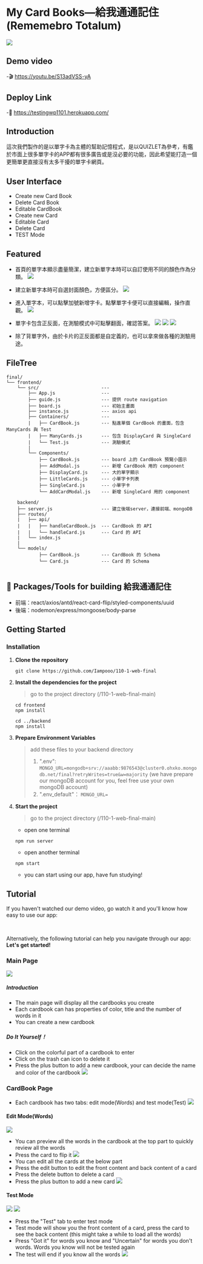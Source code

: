 # My Card Books—給我通通記住 (Rememebro Totalum)
![](https://i.imgur.com/Sm6SLu5.png)
## Demo video
-:clapper: https://youtu.be/S13adVSS-yA
## Deploy Link
-:100: https://testingwp1101.herokuapp.com/
## Introduction
這次我們製作的是以單字卡為主體的幫助記憶程式，是以QUIZLET為參考，有鑑於市面上很多單字卡的APP都有很多廣告或是沒必要的功能，因此希望能打造一個更簡單更直接沒有太多干擾的單字卡網頁。
## User Interface
- Create new Card Book
- Delete Card Book
- Editable CardBook
- Create new Card
- Editable Card
- Delete Card
- TEST Mode

## Featured
- 首頁的單字本顯示盡量簡潔，建立新單字本時可以自訂使用不同的顏色作為分類。
![](https://i.imgur.com/Sm6SLu5.png)
- 建立新單字本時可自選封面顏色，方便區分。
![](https://i.imgur.com/8rqIHgh.png)
- 進入單字本，可以點擊加號新增字卡。點擊單字卡便可以直接編輯，操作直觀。
![](https://i.imgur.com/LFPw41T.png)
- 單字卡包含正反面，在測驗模式中可點擊翻面，確認答案。
![](https://i.imgur.com/Ba9nDrc.png)
![](https://i.imgur.com/a1C9nmD.png)
![](https://i.imgur.com/HJ7oRvq.png)

- 除了背單字外，由於卡片的正反面都是自定義的，也可以拿來做各種的測驗用途。
## FileTree

```
final/
└── frontend/
    └── src/                       --- 
        ├── App.js                 --- 
        ├── guide.js               --- 提供 route navigation
        ├── board.js               --- 初始主畫面
        ├── instance.js            --- axios api
        ├── Containers/            --- 
        |   ├── CardBook.js        --- 點進單個 CardBook 的畫面，包含 ManyCards 與 Test
        |   ├── ManyCards.js       --- 包含 DisplayCard 與 SingleCard
        |   └── Test.js            --- 測驗模式
        |
        └── Components/
            ├── CardBook.js        --- board 上的 CardBook 預覽小圖示
            ├── AddModal.js        --- 新增 CardBook 用的 component
            ├── DisplayCard.js     --- 大的單字顯示
            ├── LittleCards.js     --- 小單字卡列表
            ├── SingleCard.js      --- 小單字卡
            └── AddCardModal.js    --- 新增 SingleCard 用的 component
            
    backend/
    ├── server.js                  --- 建立後端server，連接前端、mongoDB
    ├── routes/                    
    |   ├── api/
    |   |   ├── handleCardBook.js  --- CardBook 的 API
    |   |   └── handleCard.js      --- Card 的 API
    |   └── index.js    
    |
    └── models/                    
            ├── CardBook.js        --- CardBook 的 Schema
            └── Card.js            --- Card 的 Schema
    
```
## 🔨 Packages/Tools for building 給我通通記住
- 前端：react/axios/antd/react-card-flip/styled-components/uuid
- 後端：nodemon/express/mongoose/body-parse

## Getting Started
### Installation
1. **Clone the repository**
    ```shell=
    git clone https://github.com/Iampooo/110-1-web-final
    ```
2. **Install the dependencies for the project**
    > go to the project directory (/110-1-web-final-main)
    
    ```shell=
    cd frontend
    npm install
    ```
    ```shell=
    cd ../backend
    npm install
    ```
3. **Prepare Environment Variables**

    > add these files to your backend directory
    > 1. ".env":
    > `MONGO_URL=mongodb+srv://aaabb:9876543@cluster0.ohxko.mongodb.net/final?retryWrites=true&w=majority`
    > (we have prepare our mongoDB account for you, feel free use your own mongoDB account)
    > 2. ".env_default"：
    > `MONGO_URL=`
4. **Start the project**
    > go to the project directory (/110-1-web-final-main)
    * open one terminal
    ```shell=
    npm run server
    ```

    
    
    * open another terminal
    ```shell=
    npm start
    ```
    * you can start using our app, have fun studying!
    
## Tutorial
If you haven't watched our demo video, go watch it and you'll know how easy to use our app:
>
<br>

Alternatively, the following tutorial can help you navigate through our app:
**Let's get started!**
### Main Page
![](https://i.imgur.com/Sm6SLu5.png)
##### Introduction
* The main page will display all the cardbooks you create
* Each cardbook can has properties of color, title and the number of words in it
* You can create a new cardbook
##### Do It Yourself！
* Click on the colorful part of a cardbook to enter
* Click on the trash can icon to delete it
* Press the plus button to add a new cardbook, your can decide the name and color of the cardbook
![](https://i.imgur.com/8rqIHgh.png)

### CardBook Page

* Each cardbook has two tabs: edit mode(Words) and test mode(Test)
![](https://i.imgur.com/Ru9gdz7.png)
#### Edit Mode(Words)
![](https://i.imgur.com/hT531WC.png)
* You can preview all the words in the cardbook at the top part to quickly review all the words
* Press the card to flip it
![](https://i.imgur.com/LFPw41T.png)
* You can edit all the cards at the below part
* Press the edit button to edit the front content and back content of a card
* Press the delete button to delete a card
* Press the plus button to add a new card
![](https://i.imgur.com/IpvaLox.png)
#### Test Mode
![](https://i.imgur.com/Ba9nDrc.png)
![](https://i.imgur.com/a1C9nmD.png)
* Press the "Test" tab to enter test mode
* Test mode will show you the front content of a card, press the card to see the back content (this might take a while to load all the words)
* Press "Got it" for words you know and "Uncertain" for words you don't words. Words you know will not be tested again 
* The test will end if you know all the words
![](https://i.imgur.com/HJ7oRvq.png)
